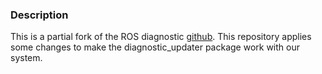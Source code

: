 ### Description
This is a partial fork of the ROS diagnostic [github](https://github.com/ros/diagnostics).
This repository applies some changes to make the diagnostic_updater package work with our system.                                                                     
